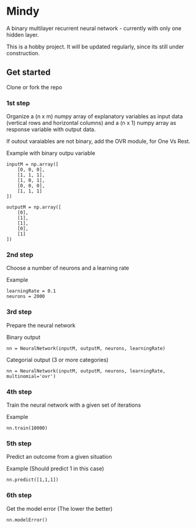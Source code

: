 # Mindy 

A binary multilayer recurrent neural network - currently with only one hidden layer.

This is a hobby project. It will be updated regularly, since its still under construction.

## Get started

Clone or fork the repo

### 1st step
Organize a (n x m) numpy array of explanatory variables as input data (vertical rows and horizontal columns) and a (n x 1) numpy array as response variable with output data.

If outout varaiables are not binary, add the OVR module, for One Vs Rest. 

Example with binary outpu variable
```
inputM = np.array([
    [0, 0, 0],
    [1, 1, 1],
    [1, 0, 1],
    [0, 0, 0],
    [1, 1, 1]
])

outputM = np.array([
    [0],
    [1],
    [1],
    [0],
    [1]
])
```
### 2nd step

Choose a number of neurons and a learning rate

Example
```
learningRate = 0.1
neurons = 2000
```

### 3rd step
Prepare the neural network

Binary output
```
nn = NeuralNetwork(inputM, outputM, neurons, learningRate) 
```

Categorial output (3 or more categories)
```
nn = NeuralNetwork(inputM, outputM, neurons, learningRate, multinomial='ovr')
```
### 4th step 
Train the neural network with a given set of iterations

Example
```
nn.train(10000)
```


### 5th step
Predict an outcome from a given situation 

Example (Should predict 1 in this case)
```
nn.predict([1,1,1])
```

### 6th step
Get the model error (The lower the better)
```
nn.modelError()
```

